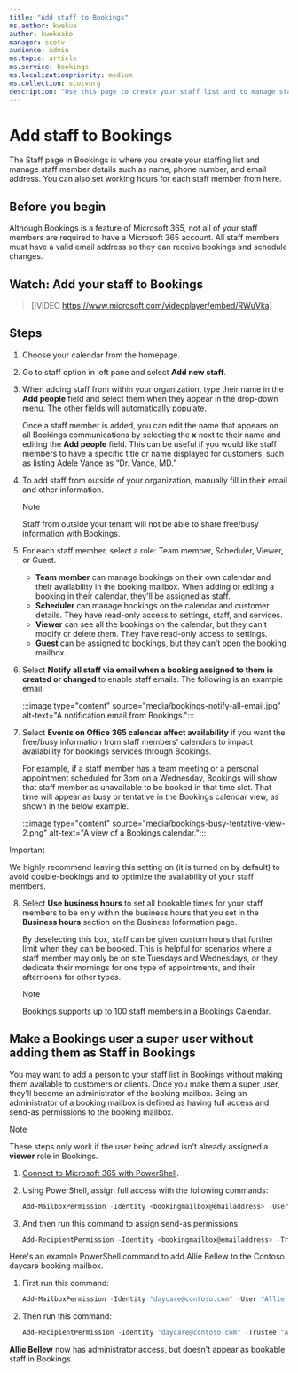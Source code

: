 ```yaml
---
title: "Add staff to Bookings"
ms.author: kwekua
author: kwekuako
manager: scotv
audience: Admin
ms.topic: article
ms.service: bookings
ms.localizationpriority: medium
ms.collection: scotvorg
description: "Use this page to create your staff list and to manage staff member details such as name, phone number, and email address."
---
```


# Add staff to Bookings

The Staff page in Bookings is where you create your staffing list and manage staff member details such as name, phone number, and email address. You can also set working hours for each staff member from here.

## Before you begin

Although Bookings is a feature of Microsoft 365, not all of your staff members are required to have a Microsoft 365 account. All staff members must have a valid email address so they can receive bookings and schedule changes.

## Watch: Add your staff to Bookings

> [!VIDEO https://www.microsoft.com/videoplayer/embed/RWuVka]

## Steps

1. Choose your calendar from the homepage.

2. Go to staff option in left pane and select **Add new staff**.

3. When adding staff from within your organization, type their name in the **Add people** field and select them when they appear in the drop-down menu. The other fields will automatically populate.

    Once a staff member is added, you can edit the name that appears on all Bookings communications by selecting the **x** next to their name and editing the **Add people** field. This can be useful if you would like staff members to have a specific title or name displayed for customers, such as listing Adele Vance as “Dr. Vance, MD.”

4. To add staff from outside of your organization, manually fill in their email and other information.

    > [!NOTE]
    > Staff from outside your tenant will not be able to share free/busy information with Bookings.

5. For each staff member, select a role: Team member, Scheduler, Viewer, or Guest.
    - **Team member** can manage bookings on their own calendar and their availability in the booking mailbox. When adding or editing a booking in their calendar, they'll be assigned as staff.
    - **Scheduler** can manage bookings on the calendar and customer details. They have read-only access to settings, staff, and services.
    - **Viewer** can see all the bookings on the calendar, but they can’t modify or delete them. They have read-only access to settings.
    - **Guest** can be assigned to bookings, but they can’t open the booking mailbox.

6. Select **Notify all staff via email when a booking assigned to them is created or changed** to enable staff emails. The following is an example email:

    :::image type="content" source="media/bookings-notify-all-email.jpg" alt-text="A notification email from Bookings.":::

7. Select **Events on Office 365 calendar affect availability** if you want the free/busy information from staff members’ calendars to impact availability for bookings services through Bookings.

    For example, if a staff member has a team meeting or a personal appointment scheduled for 3pm on a Wednesday, Bookings will show that staff member as unavailable to be booked in that time slot. That time will appear as busy or tentative in the Bookings calendar view, as shown in the below example.

    :::image type="content" source="media/bookings-busy-tentative-view-2.png" alt-text="A view of a Bookings calendar.":::

> [!IMPORTANT]
> We highly recommend leaving this setting on (it is turned on by default) to avoid double-bookings and to optimize the availability of your staff members.

8. Select **Use business hours** to set all bookable times for your staff members to be only within the business hours that you set in the **Business hours** section on the Business Information page.

    By deselecting this box, staff can be given custom hours that further limit when they can be booked. This is helpful for scenarios where a staff member may only be on site Tuesdays and Wednesdays, or they dedicate their mornings for one type of appointments, and their afternoons for other types.

    > [!NOTE]
    > Bookings supports up to 100 staff members in a Bookings Calendar.

## Make a Bookings user a super user without adding them as Staff in Bookings

You may want to add a person to your staff list in Bookings without making them available to customers or clients. Once you make them a super user, they'll become an administrator of the booking mailbox. Being an administrator of a booking mailbox is defined as having full access and send-as permissions to the booking mailbox.

> [!NOTE]
> These steps only work if the user being added isn't already assigned a **viewer** role in Bookings.

1. [Connect to Microsoft 365 with PowerShell](/office365/enterprise/powershell/connect-to-office-365-powershell#connect-with-the-microsoft-azure-active-directory-module-for-windows-powershell).

2. Using PowerShell, assign full access with the following commands:

    ```powershell
    Add-MailboxPermission -Identity <bookingmailbox@emailaddress> -User <adminusers@emailaddress> -AccessRights FullAccess -Deny:$false
    ```

3. And then run this command to assign send-as permissions.

    ```powershell
    Add-RecipientPermission -Identity <bookingmailbox@emailaddress> -Trustee <adminusers@emailaddress> -AccessRights SendAs -Confirm:$false
    ```

Here's an example PowerShell command to add Allie Bellew to the Contoso daycare booking mailbox.

1. First run this command:

    ```powershell
    Add-MailboxPermission -Identity "daycare@contoso.com" -User "Allie Bellew" -AccessRights FullAccess -InheritanceType All
    ```

2. Then run this command:

    ```powershell
    Add-RecipientPermission -Identity "daycare@contoso.com" -Trustee "Allie Bellew" -AccessRights SendAs -Confirm:$false
    ```

**Allie Bellew** now has administrator access, but doesn't appear as bookable staff in Bookings.
